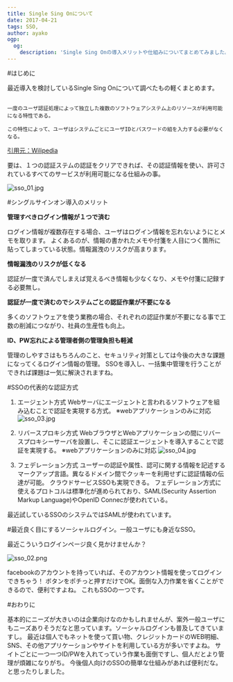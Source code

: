 ```yaml
---
title: Single Sing Onについて
date: 2017-04-21
tags: SSO,
author: ayako
ogp:
  og:
    description: 'Single Sing Onの導入メリットや仕組みについてまとめてみました。'
---
```


#はじめに

最近導入を検討しているSingle Sing Onについて調べたもの軽くまとめます。

```

一度のユーザ認証処理によって独立した複数のソフトウェアシステム上のリソースが利用可能になる特性である。

この特性によって、ユーザはシステムごとにユーザIDとパスワードの組を入力する必要がなくなる。

```
[引用元：Wilipedia](https://ja.wikipedia.org/wiki/%E3%82%B7%E3%83%B3%E3%82%B0%E3%83%AB%E3%82%B5%E3%82%A4%E3%83%B3%E3%82%AA%E3%83%B3)

要は、１つの認証ステムの認証をクリアできれば、その認証情報を使い、許可されているすべてのサービスが利用可能になる仕組みの事。

![sso_01.jpg](https://qiita-image-store.s3.amazonaws.com/0/174392/30617c4f-1455-2529-7d10-8cb952032052.jpeg)


#シングルサインオン導入のメリット

**管理すべきログイン情報が１つで済む**

ログイン情報が複数存在する場合、ユーザはログイン情報を忘れないようにとメモを取ります。
よくあるのが、情報の書かれたメモや付箋を人目につく箇所に貼ってしまっている状態。情報漏洩のリスクが高まります。


**情報漏洩のリスクが低くなる**

認証が一度で済んでしまえば覚えるべき情報も少なくなり、メモや付箋に記録する必要無し。

**認証が一度で済むのでシステムごとの認証作業が不要になる**

多くのソフトウェアを使う業務の場合、それぞれの認証作業が不要になる事で工数の削減につながり、社員の生産性も向上。

**ID、PW忘れによる管理者側の管理負担も軽減**

管理のしやすさはもちろんのこと、セキュリティ対策としては今後の大きな課題になってくるログイン情報の管理。
SSOを導入し、一括集中管理を行うことができれば課題は一気に解決されますね。


#SSOの代表的な認証方式


1. エージェント方式
Webサーバにエージェントと言われるソフトウェアを組み込むことで認証を実現する方式。
※webアプリケーションのみに対応
![sso_03.jpg](https://qiita-image-store.s3.amazonaws.com/0/174392/744cc901-3966-c622-abc6-7e7dde5e2491.jpeg)

2. リバースプロキシ方式
WebブラウザとWebアプリケーションの間にリバースプロキシーサーバを設置し、そこに認証エージェントを導入することで認証を実現する。
※webアプリケーションのみに対応
![sso_04.jpg](https://qiita-image-store.s3.amazonaws.com/0/174392/9a8078a8-4d0a-3fd6-8545-25b2c23d61b1.jpeg)

3. フェデレーション方式
ユーザーの認証や属性、認可に関する情報を記述するマークアップ言語。異なるドメイン間でクッキーを利用せずに認証情報の伝達が可能。
クラウドサービスSSOも実現できる。
フェデレーション方式に使えるプロトコルは標準化が進められており、SAML(Security Assertion Markup Language)やOpenID Connecが使われている。

最近試しているSSOのシステムではSAMLが使われています。


#最近良く目にするソーシャルログイン。一般ユーザにも身近なSSO。

最近こういうログインページ良く見かけませんか？

![sso_02.png](https://qiita-image-store.s3.amazonaws.com/0/174392/920018d9-d651-9bc6-2bda-b609ed19eb68.png)

facebookのアカウントを持っていれば、そのアカウント情報を使ってログインできちゃう！
ボタンをポチっと押すだけでOK。面倒な入力作業を省くことができるので、便利ですよね。
これもSSOの一つです。

#おわりに

基本的にニーズが大きいのは企業向けなのかもしれませんが、案外一般ユーザにもニーズありそうだなと思っています。ソーシャルログインも普及してきていますし。
最近は個人でもネットを使って買い物、クレジットカードのWEB明細、SNS、その他アプリケーションやサイトを利用している方が多いですよね。
サイトごとに一つ一つID/PWを入れてっていう作業も面倒ですし、個人だとより管理が煩雑になりがち。
今後個人向けのSSOの簡単な仕組みがあれば便利だな。と思ったりしました。